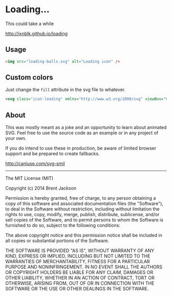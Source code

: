 # Loading...
This could take a while

http://jxnblk.github.io/loading

## Usage

```html
<img src="loading-balls.svg" alt="Loading icon" />
```

## Custom colors
Just change the `fill` attribute in the svg file to whatever.

```svg
<svg class="icon-loading" xmlns="http://www.w3.org/2000/svg" viewBox="0 0 32 32" width="32" height="32" fill="blue">
```

## About
This was mostly meant as a joke and an opportunity to learn about animated SVG.
Feel free to use the source code as an example or in any project of your own.

If you do intend to use these in production, be aware of limited browser support
and be prepared to create fallbacks.

http://caniuse.com/svg-smil

---

The MIT License (MIT)

Copyright (c) 2014 Brent Jackson

Permission is hereby granted, free of charge, to any person obtaining a copy
of this software and associated documentation files (the "Software"), to deal
in the Software without restriction, including without limitation the rights
to use, copy, modify, merge, publish, distribute, sublicense, and/or sell
copies of the Software, and to permit persons to whom the Software is
furnished to do so, subject to the following conditions:

The above copyright notice and this permission notice shall be included in
all copies or substantial portions of the Software.

THE SOFTWARE IS PROVIDED "AS IS", WITHOUT WARRANTY OF ANY KIND, EXPRESS OR
IMPLIED, INCLUDING BUT NOT LIMITED TO THE WARRANTIES OF MERCHANTABILITY,
FITNESS FOR A PARTICULAR PURPOSE AND NONINFRINGEMENT. IN NO EVENT SHALL THE
AUTHORS OR COPYRIGHT HOLDERS BE LIABLE FOR ANY CLAIM, DAMAGES OR OTHER
LIABILITY, WHETHER IN AN ACTION OF CONTRACT, TORT OR OTHERWISE, ARISING FROM,
OUT OF OR IN CONNECTION WITH THE SOFTWARE OR THE USE OR OTHER DEALINGS IN
THE SOFTWARE.

